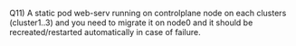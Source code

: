 Q11) A static pod web-serv running on controlplane node on each clusters (cluster1..3) and you need to migrate 
     it on node0 and it should be recreated/restarted automatically in case of failure.

